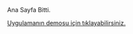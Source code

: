 Ana Sayfa Bitti.

<a href="https://movie-app-lemon-two-19.vercel.app/">Uygulamanın demosu için tıklayabilirsiniz.</a>
